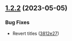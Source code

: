 ## [1.2.2](https://github.com/discoxyz/disco-schemas/compare/v1.2.1...v1.2.2) (2023-05-05)


### Bug Fixes

* Revert titles ([3812e27](https://github.com/discoxyz/disco-schemas/commit/3812e27ca66e285f142552d8ececfb237780167a))
